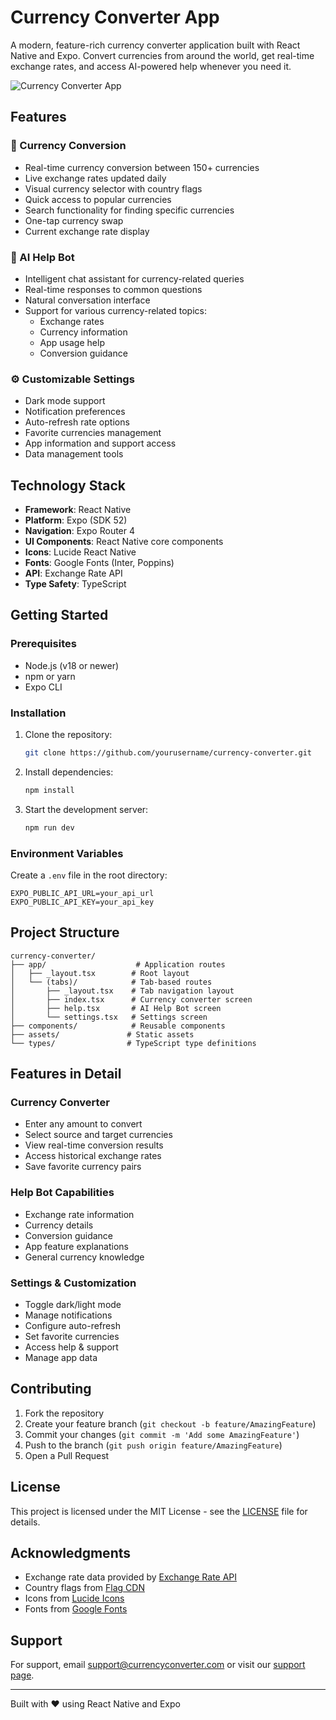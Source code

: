 # Currency Converter App

A modern, feature-rich currency converter application built with React Native and Expo. Convert currencies from around the world, get real-time exchange rates, and access AI-powered help whenever you need it.

![Currency Converter App](https://images.unsplash.com/photo-1580519542036-c47de6196ba5?auto=format&fit=crop&q=80&w=2400)

## Features

### 💱 Currency Conversion
- Real-time currency conversion between 150+ currencies
- Live exchange rates updated daily
- Visual currency selector with country flags
- Quick access to popular currencies
- Search functionality for finding specific currencies
- One-tap currency swap
- Current exchange rate display

### 🤖 AI Help Bot
- Intelligent chat assistant for currency-related queries
- Real-time responses to common questions
- Natural conversation interface
- Support for various currency-related topics:
  - Exchange rates
  - Currency information
  - App usage help
  - Conversion guidance

### ⚙️ Customizable Settings
- Dark mode support
- Notification preferences
- Auto-refresh rate options
- Favorite currencies management
- App information and support access
- Data management tools

## Technology Stack

- **Framework**: React Native
- **Platform**: Expo (SDK 52)
- **Navigation**: Expo Router 4
- **UI Components**: React Native core components
- **Icons**: Lucide React Native
- **Fonts**: Google Fonts (Inter, Poppins)
- **API**: Exchange Rate API
- **Type Safety**: TypeScript

## Getting Started

### Prerequisites

- Node.js (v18 or newer)
- npm or yarn
- Expo CLI

### Installation

1. Clone the repository:
   ```bash
   git clone https://github.com/yourusername/currency-converter.git
   ```

2. Install dependencies:
   ```bash
   npm install
   ```

3. Start the development server:
   ```bash
   npm run dev
   ```

### Environment Variables

Create a `.env` file in the root directory:

```env
EXPO_PUBLIC_API_URL=your_api_url
EXPO_PUBLIC_API_KEY=your_api_key
```

## Project Structure

```
currency-converter/
├── app/                    # Application routes
│   ├── _layout.tsx        # Root layout
│   └── (tabs)/            # Tab-based routes
│       ├── _layout.tsx    # Tab navigation layout
│       ├── index.tsx      # Currency converter screen
│       ├── help.tsx       # AI Help Bot screen
│       └── settings.tsx   # Settings screen
├── components/            # Reusable components
├── assets/               # Static assets
└── types/                # TypeScript type definitions
```

## Features in Detail

### Currency Converter
- Enter any amount to convert
- Select source and target currencies
- View real-time conversion results
- Access historical exchange rates
- Save favorite currency pairs

### Help Bot Capabilities
- Exchange rate information
- Currency details
- Conversion guidance
- App feature explanations
- General currency knowledge

### Settings & Customization
- Toggle dark/light mode
- Manage notifications
- Configure auto-refresh
- Set favorite currencies
- Access help & support
- Manage app data

## Contributing

1. Fork the repository
2. Create your feature branch (`git checkout -b feature/AmazingFeature`)
3. Commit your changes (`git commit -m 'Add some AmazingFeature'`)
4. Push to the branch (`git push origin feature/AmazingFeature`)
5. Open a Pull Request

## License

This project is licensed under the MIT License - see the [LICENSE](LICENSE) file for details.

## Acknowledgments

- Exchange rate data provided by [Exchange Rate API](https://www.exchangerate-api.com/)
- Country flags from [Flag CDN](https://flagcdn.com)
- Icons from [Lucide Icons](https://lucide.dev/)
- Fonts from [Google Fonts](https://fonts.google.com/)

## Support

For support, email support@currencyconverter.com or visit our [support page](https://currencyconverter.com/support).

---

Built with ❤️ using React Native and Expo
